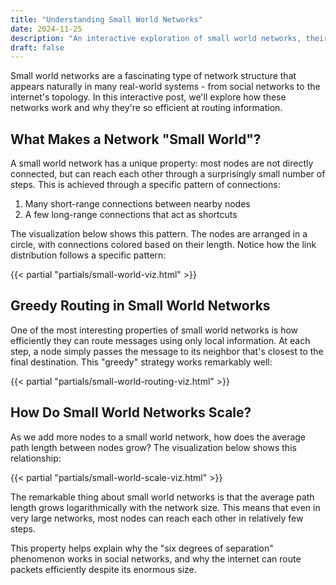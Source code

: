 ```yaml
---
title: "Understanding Small World Networks"
date: 2024-11-25
description: "An interactive exploration of small world networks, their properties, and why they matter"
draft: false
---
```


Small world networks are a fascinating type of network structure that appears naturally in many real-world systems - from social networks to the internet's topology. In this interactive post, we'll explore how these networks work and why they're so efficient at routing information.

## What Makes a Network "Small World"?

A small world network has a unique property: most nodes are not directly connected, but can reach each other through a surprisingly small number of steps. This is achieved through a specific pattern of connections:

1. Many short-range connections between nearby nodes
2. A few long-range connections that act as shortcuts

The visualization below shows this pattern. The nodes are arranged in a circle, with connections colored based on their length. Notice how the link distribution follows a specific pattern:

{{< partial "partials/small-world-viz.html" >}}

## Greedy Routing in Small World Networks

One of the most interesting properties of small world networks is how efficiently they can route messages using only local information. At each step, a node simply passes the message to its neighbor that's closest to the final destination. This "greedy" strategy works remarkably well:

{{< partial "partials/small-world-routing-viz.html" >}}

## How Do Small World Networks Scale?

As we add more nodes to a small world network, how does the average path length between nodes grow? The visualization below shows this relationship:

{{< partial "partials/small-world-scale-viz.html" >}}

The remarkable thing about small world networks is that the average path length grows logarithmically with the network size. This means that even in very large networks, most nodes can reach each other in relatively few steps.

This property helps explain why the "six degrees of separation" phenomenon works in social networks, and why the internet can route packets efficiently despite its enormous size.
